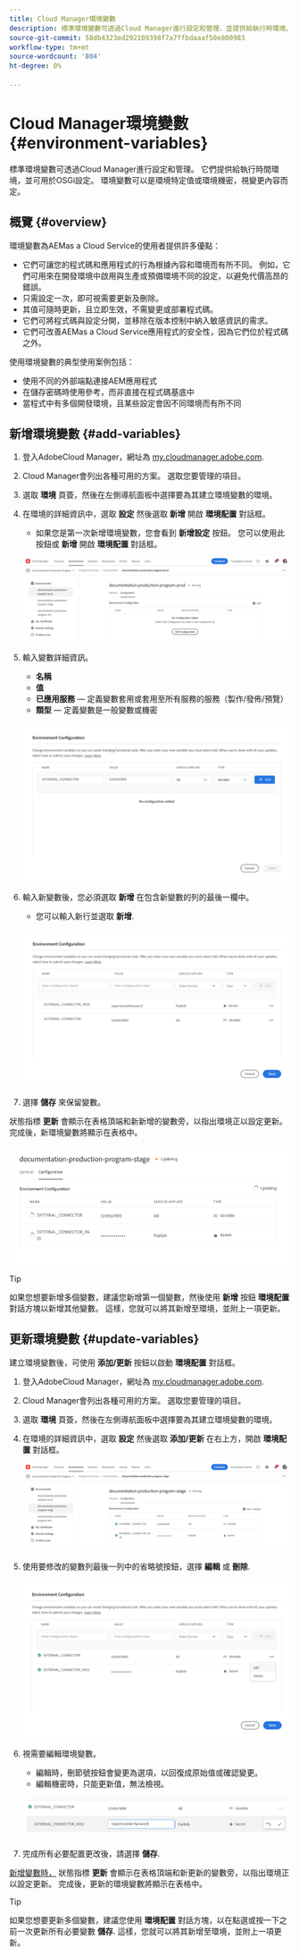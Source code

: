 ```yaml
---
title: Cloud Manager環境變數
description: 標準環境變數可透過Cloud Manager進行設定和管理，並提供給執行時環境，以用於OSGi設定。
source-git-commit: 58db4323ed292109398f7a7ffbdaaaf50e800983
workflow-type: tm+mt
source-wordcount: '804'
ht-degree: 0%

---
```



# Cloud Manager環境變數 {#environment-variables}

標準環境變數可透過Cloud Manager進行設定和管理。 它們提供給執行時間環境，並可用於OSGi設定。 環境變數可以是環境特定值或環境機密，視變更內容而定。

## 概覽 {#overview}

環境變數為AEMas a Cloud Service的使用者提供許多優點：

* 它們可讓您的程式碼和應用程式的行為根據內容和環境而有所不同。 例如，它們可用來在開發環境中啟用與生產或預備環境不同的設定，以避免代價高昂的錯誤。
* 只需設定一次，即可視需要更新及刪除。
* 其值可隨時更新，且立即生效，不需變更或部署程式碼。
* 它們可將程式碼與設定分開，並移除在版本控制中納入敏感資訊的需求。
* 它們可改善AEMas a Cloud Service應用程式的安全性，因為它們位於程式碼之外。

使用環境變數的典型使用案例包括：

* 使用不同的外部端點連接AEM應用程式
* 在儲存密碼時使用參考，而非直接在程式碼基底中
* 當程式中有多個開發環境，且某些設定會因不同環境而有所不同

## 新增環境變數 {#add-variables}

1. 登入AdobeCloud Manager，網址為 [my.cloudmanager.adobe.com](https://my.cloudmanager.adobe.com/).
1. Cloud Manager會列出各種可用的方案。 選取您要管理的項目。
1. 選取 **環境** 頁簽，然後在左側導航面板中選擇要為其建立環境變數的環境。
1. 在環境的詳細資訊中，選取 **設定** 然後選取 **新增** 開啟 **環境配置** 對話框。
   * 如果您是第一次新增環境變數，您會看到 **新增設定** 按鈕。 您可以使用此按鈕或 **新增** 開啟 **環境配置** 對話框。

   ![「配置」頁簽](assets/configuration-tab.png)

1. 輸入變數詳細資訊。
   * **名稱**
   * **值**
   * **已應用服務**  — 定義變數套用或套用至所有服務的服務（製作/發佈/預覽）
   * **類型**  — 定義變數是一般變數或機密

   ![新增變數](assets/add-variable.png)

1. 輸入新變數後，您必須選取 **新增** 在包含新變數的列的最後一欄中。
   * 您可以輸入新行並選取 **新增**.

   ![儲存變數](assets/save-variables.png)

1. 選擇 **儲存** 來保留變數。

狀態指標 **更新** 會顯示在表格頂端和新新增的變數旁，以指出環境正以設定更新。 完成後，新環境變數將顯示在表格中。

![更新變數](assets/updating-variables.png)

>[!TIP]
>
>如果您想要新增多個變數，建議您新增第一個變數，然後使用 **新增** 按鈕 **環境配置** 對話方塊以新增其他變數。 這樣，您就可以將其新增至環境，並附上一項更新。

## 更新環境變數 {#update-variables}

建立環境變數後，可使用 **添加/更新** 按鈕以啟動 **環境配置** 對話框。

1. 登入AdobeCloud Manager，網址為 [my.cloudmanager.adobe.com](https://my.cloudmanager.adobe.com/).
1. Cloud Manager會列出各種可用的方案。 選取您要管理的項目。
1. 選取 **環境** 頁簽，然後在左側導航面板中選擇要為其建立環境變數的環境。
1. 在環境的詳細資訊中，選取 **設定** 然後選取 **添加/更新** 在右上方，開啟 **環境配置** 對話框。

   ![變數的「新增/更新」按鈕](assets/add-update-variables.png)

1. 使用要修改的變數列最後一列中的省略號按鈕，選擇 **編輯** 或 **刪除**.

   ![編輯或刪除變數](assets/edit-delete-variable.png)

1. 視需要編輯環境變數。
   * 編輯時，刪節號按鈕會變更為選項，以回復成原始值或確認變更。
   * 編輯機密時，只能更新值，無法檢視。

   ![編輯變數](assets/edit-variable.png)

1. 完成所有必要配置更改後，請選擇 **儲存**.

[新增變數時，](#add-variables) 狀態指標 **更新** 會顯示在表格頂端和新更新的變數旁，以指出環境正以設定更新。 完成後，更新的環境變數將顯示在表格中。

>[!TIP]
>
>如果您想要更新多個變數，建議您使用 **環境配置** 對話方塊，以在點選或按一下之前一次更新所有必要變數 **儲存**. 這樣，您就可以將其新增至環境，並附上一項更新。
